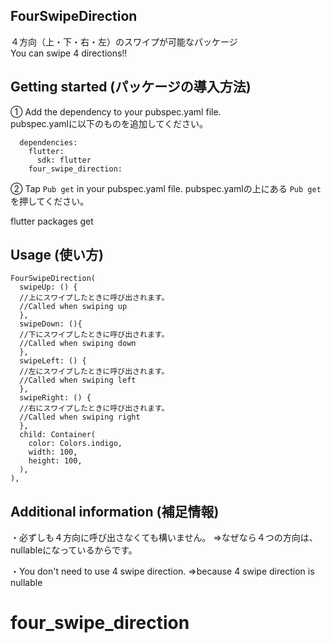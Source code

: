 <!-- 
This README describes the package. If you publish this package to pub.dev,
this README's contents appear on the landing page for your package.

For information about how to write a good package README, see the guide for
[writing package pages](https://dart.dev/guides/libraries/writing-package-pages). 

For general information about developing packages, see the Dart guide for
[creating packages](https://dart.dev/guides/libraries/create-library-packages)
and the Flutter guide for
[developing packages and plugins](https://flutter.dev/developing-packages). 
-->

## FourSwipeDirection

４方向（上・下・右・左）のスワイプが可能なパッケージ  
You can swipe 4 directions!!  

## Getting started (パッケージの導入方法)

<!-- 追加したもの -->
①
Add the dependency to your pubspec.yaml file.  
pubspec.yamlに以下のものを追加してください。  
```
  dependencies:  
    flutter:  
      sdk: flutter  
    four_swipe_direction:   
```
②
Tap `Pub get` in your pubspec.yaml file.
pubspec.yamlの上にある `Pub get`を押してください。

flutter packages get


## Usage (使い方)

```
FourSwipeDirection(
  swipeUp: () {
  //上にスワイプしたときに呼び出されます。
  //Called when swiping up
  },
  swipeDown: (){
  //下にスワイプしたときに呼び出されます。
  //Called when swiping down
  },
  swipeLeft: () {
  //左にスワイプしたときに呼び出されます。
  //Called when swiping left
  },
  swipeRight: () {
  //右にスワイプしたときに呼び出されます。
  //Called when swiping right
  },
  child: Container(
    color: Colors.indigo,
    width: 100,
    height: 100,
  ),
),
```

## Additional information (補足情報)

・必ずしも４方向に呼び出さなくても構いません。
=>なぜなら４つの方向は、nullableになっているからです。

・You don't need to use 4 swipe direction.
=>because 4 swipe direction is nullable 
# four_swipe_direction

